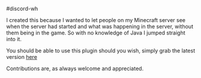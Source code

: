 #discord-wh

I created this because I wanted to let people on my Minecraft server see when the server had started and what was happening in the server, without them being in the game. So with no knowledge of Java I jumped straight into it.

You should be able to use this plugin should you wish, simply grab the latest version [here](https://github.com/ZackaryH8/discord-wh/releases)

Contributions are, as always welcome and appreciated.

